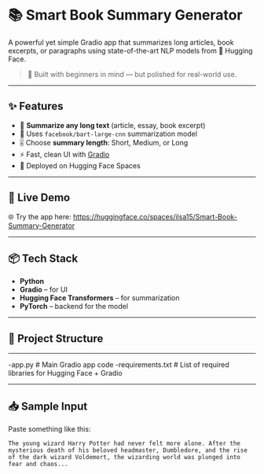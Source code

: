 # 📚 Smart Book Summary Generator

A powerful yet simple Gradio app that summarizes long articles, book excerpts, or paragraphs using state-of-the-art NLP models from 🤗 Hugging Face.

> 🚀 Built with beginners in mind — but polished for real-world use.


---

## ✨ Features

- 📖 **Summarize any long text** (article, essay, book excerpt)
- 🧠 Uses `facebook/bart-large-cnn` summarization model
- 🎚 Choose **summary length**: Short, Medium, or Long
- ⚡ Fast, clean UI with [Gradio](https://gradio.app)
- 🧰 Deployed on Hugging Face Spaces

---

## 🔗 Live Demo

🌐 Try the app here: https://huggingface.co/spaces/ilsa15/Smart-Book-Summary-Generator

---

## 📦 Tech Stack

- **Python**
- **Gradio** – for UI
- **Hugging Face Transformers** – for summarization
- **PyTorch** – backend for the model

---
## 📁 Project Structure
---
 -app.py # Main Gradio app code
 -requirements.txt # List of required libraries for Hugging Face + Gradio

----

## 📥 Sample Input

Paste something like this:

```text
The young wizard Harry Potter had never felt more alone. After the mysterious death of his beloved headmaster, Dumbledore, and the rise of the dark wizard Voldemort, the wizarding world was plunged into fear and chaos...


